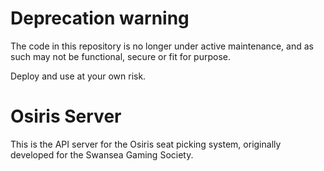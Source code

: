 # Deprecation warning
The code in this repository is no longer under active maintenance, and as such may not be
functional, secure or fit for purpose.

Deploy and use at your own risk.

# Osiris Server
This is the API server for the Osiris seat picking system, originally developed for the
Swansea Gaming Society.
